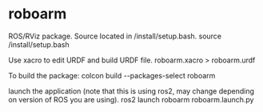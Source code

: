 # roboarm

ROS/RViz package. Source located in /install/setup.bash.
source /install/setup.bash

Use xacro to edit URDF and build URDF file.
roboarm.xacro > roboarm.urdf

To build the package:
colcon build --packages-select roboarm 

launch the application (note that this is using ros2, may change depending on version of ROS you are using).
ros2 launch roboarm roboarm.launch.py
